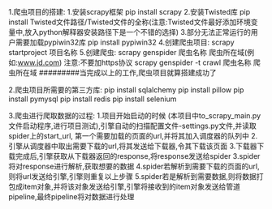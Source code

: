 1.爬虫项目的搭建:
    1.安装scrapy框架 pip install scrapy
    2.安装Twisted库 pip install Twisted文件路径/Twisted文件的全称(注意:Twisted文件最好添加环境变量中,放入python解释器安装路径下是一个不错的选择)
    3.部分无法正常运行的用户需要加载pypiwin32库  pip install pypiwin32
    4.创建爬虫项目: scrapy startproject 项目名称
    5.创建爬虫: scrapy genspider 爬虫名称 爬虫所在域(例如:www.jd.com) 注意:不要加https协议
                scrapy genspider -t crawl 爬虫名称 爬虫所在域
    #########当完成以上的工作,爬虫项目就算搭建成功了

2.爬虫项目所需要的第三方库:
    pip install sqlalchemy
    pip install pillow
    pip install pymysql
    pip install redis
    pip install selenium

3.爬虫进行爬取数据的过程:
    1.项目开始启动的时候 (本项目中to_scrapy_main.py文件启动程序,进行项目测试),引擎自动的扫描配置文件-settings.py文件,并读取spider上的start_url,
        第一个需要加载的页面的url,并将其加入调度器的队列中
    2.引擎从调度器中取出需要下载的url,将其发送给下载器,令其下载该页面
    3.下载器下载完成后,引擎获取从下载器返回的response,将response发送给spider
    3.spider将对response进行解析,获取想要的数据
    4.spider若解析到需要下载的页面的url,则将url发送给引擎,引擎则重复以上步骤
    5.spider若是解析到需要数据,则将数据打包成item对象,并将该对象发送给引擎,引擎将接收到的item对象发送给管道pipeline,最终pipeline将对数据进行处理

